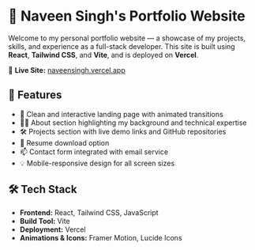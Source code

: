 # 💼 Naveen Singh's Portfolio Website

Welcome to my personal portfolio website — a showcase of my projects, skills, and experience as a full-stack developer. This site is built using **React**, **Tailwind CSS**, and **Vite**, and is deployed on **Vercel**.

🔗 **Live Site:** [naveensingh.vercel.app](https://naveensingh.vercel.app)

## 🚀 Features

- 👋 Clean and interactive landing page with animated transitions
- 🧑‍💻 About section highlighting my background and technical expertise
- 🛠️ Projects section with live demo links and GitHub repositories
- 📑 Resume download option
- 📫 Contact form integrated with email service
- 💡 Mobile-responsive design for all screen sizes

## 🛠️ Tech Stack

- **Frontend:** React, Tailwind CSS, JavaScript
- **Build Tool:** Vite
- **Deployment:** Vercel
- **Animations & Icons:** Framer Motion, Lucide Icons

